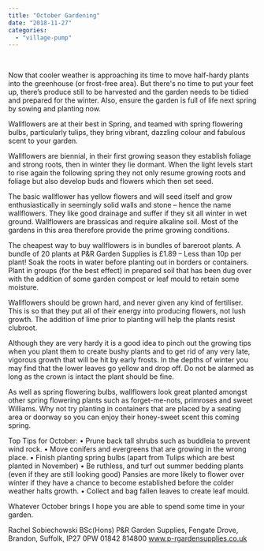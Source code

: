 ```yaml
---
title: "October Gardening"
date: "2018-11-27"
categories: 
  - "village-pump"
---
```


 

Now that cooler weather is approaching its time to move half-hardy plants into the greenhouse (or frost-free area). But there's no time to put your feet up, there’s produce still to be harvested and the garden needs to be tidied and prepared for the winter. Also, ensure the garden is full of life next spring by sowing and planting now.

Wallflowers are at their best in Spring, and teamed with spring flowering bulbs, particularly tulips, they bring vibrant, dazzling colour and fabulous scent to your garden.

Wallflowers are biennial, in their first growing season they establish foliage and strong roots, then in winter they lie dormant. When the light levels start to rise again the following spring they not only resume growing roots and foliage but also develop buds and flowers which then set seed.

The basic wallflower has yellow flowers and will seed itself and grow enthusiastically in seemingly solid walls and stone – hence the name wallflowers. They like good drainage and suffer if they sit all winter in wet ground. Wallflowers are brassicas and require alkaline soil. Most of the gardens in this area therefore provide the prime growing conditions.

The cheapest way to buy wallflowers is in bundles of bareroot plants. A bundle of 20 plants at P&R Garden Supplies is £1.89 – Less than 10p per plant! Soak the roots in water before planting out in borders or containers. Plant in groups (for the best effect) in prepared soil that has been dug over with the addition of some garden compost or leaf mould to retain some moisture.

Wallflowers should be grown hard, and never given any kind of fertiliser. This is so that they put all of their energy into producing flowers, not lush growth. The addition of lime prior to planting will help the plants resist clubroot.

Although they are very hardy it is a good idea to pinch out the growing tips when you plant them to create bushy plants and to get rid of any very late, vigorous growth that will be hit by early frosts. In the depths of winter you may find that the lower leaves go yellow and drop off. Do not be alarmed as long as the crown is intact the plant should be fine.

As well as spring flowering bulbs, wallflowers look great planted amongst other spring flowering plants such as forget-me-nots, primroses and sweet Williams. Why not try planting in containers that are placed by a seating area or doorway so you can enjoy their honey-sweet scent this coming spring.

Top Tips for October: • Prune back tall shrubs such as buddleia to prevent wind rock. • Move conifers and evergreens that are growing in the wrong place. • Finish planting spring bulbs (apart from Tulips which are best planted in November) • Be ruthless, and turf out summer bedding plants (even if they are still looking good) Pansies are more likely to flower over winter if they have a chance to become established before the colder weather halts growth. • Collect and bag fallen leaves to create leaf mould.

Whatever October brings I hope you are able to spend some time in your garden.

Rachel Sobiechowski BSc(Hons) P&R Garden Supplies, Fengate Drove, Brandon, Suffolk, IP27 0PW 01842 814800 www.p-rgardensupplies.co.uk

